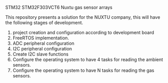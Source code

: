 STM32 STM32F303VCT6 Nuxtu gas sensor arrays

This repository presents a solution for the NUXTU company, this will have the following stages of development.
1. project creation and configuration according to development board
2. FreeRTOS implementation.
3. ADC peripheral configuration
4. I2C peripheral configuration
5. Create I2C slave functions
6. Configure the operating system to have 4 tasks for reading the ambient sensors.
7. Configure the operating system to have N tasks for reading the gas sensors.